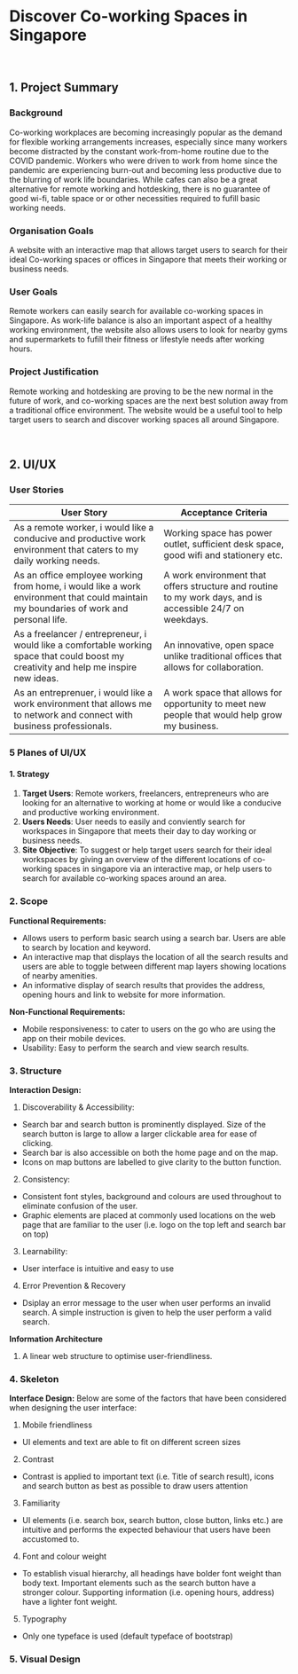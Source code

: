 # **Discover Co-working Spaces in Singapore**

<br />

## 1. Project Summary

### **Background**
Co-working workplaces are becoming increasingly popular as the demand for flexible working arrangements increases, especially since many workers become distracted by the constant work-from-home routine due to the COVID pandemic. Workers who were driven to work from home since the pandemic are experiencing burn-out and becoming less productive due to the blurring of work life boundaries. While cafes can also be a great alternative for remote working and hotdesking, there is no guarantee of good wi-fi, table space or or other necessities required to fufill basic working needs.

### **Organisation Goals**
A website with an interactive map that allows target users to search for their ideal Co-working spaces or offices in Singapore that meets their working or business needs.

### **User Goals**
Remote workers can easily search for available co-working spaces in Singapore. As work-life balance is also an important aspect of a healthy working environment, the website also allows users to look for nearby gyms and supermarkets to fufill their fitness or lifestyle needs after working hours. 

### **Project Justification**
Remote working and hotdesking are proving to be the new normal in the future of work, and co-working spaces are the next best solution away from a traditional office environment. The website would be a useful tool to help target users to search and discover working spaces all around Singapore.

<br />

## 2. UI/UX

### **User Stories**
| User Story                                                                                                                             	| Acceptance Criteria                                                                                       	|
|----------------------------------------------------------------------------------------------------------------------------------------	|-----------------------------------------------------------------------------------------------------------	|
| As a remote worker, i would like a conducive and productive work environment that caters to my daily working needs.                    	| Working space has power outlet, sufficient desk space, good wifi and stationery etc.                      	|
| As an office employee working from home, i would like a work environment that could maintain my boundaries of work and personal life.  	| A work environment that offers structure and routine to my work days, and is accessible 24/7 on weekdays. 	|
| As a freelancer / entrepreneur, i would like a comfortable working space that could boost my creativity and help me inspire new ideas. 	| An innovative, open space unlike traditional offices that allows for collaboration.                       	|
| As an entreprenuer, i would like a work environment that allows me to network and connect with business professionals.                 	| A work space that allows for opportunity to meet new people that would help grow my business.             	|

### **5 Planes of UI/UX**
#### 1. Strategy
1. **Target Users**: Remote workers, freelancers, entrepreneurs who are looking for an alternative to working at home or would like a conducive and productive working environment.
2. **Users Needs**: User needs to easily and conviently search for workspaces in Singapore that meets their day to day working or business needs.
3. **Site Objective**: To suggest or help target users search for their ideal workspaces by giving an overview of the different locations of co-working spaces in singapore via an interactive map, or help users to search for available co-working spaces around an area.

### 2. Scope
**Functional Requirements:**
- Allows users to perform basic search using a search bar. Users are able to search by location and keyword.
- An interactive map that displays the location of all the search results and users are able to toggle between different map layers showing locations of nearby amenities.
- An informative display of search results that provides the address, opening hours and link to website for more information.

**Non-Functional Requirements:**
- Mobile responsiveness: to cater to users on the go who are using the app on their mobile devices.
- Usability: Easy to perform the search and view search results.

### 3. Structure
**Interaction Design:**
1. Discoverability & Accessibility:
- Search bar and search button is prominently displayed. Size of the search button is large to allow a larger clickable area for ease of clicking.
- Search bar is also accessible on both the home page and on the map.
- Icons on map buttons are labelled to give clarity to the button function.
2. Consistency:
- Consistent font styles, background and colours are used throughout to eliminate confusion of the user.
- Graphic elements are placed at commonly used locations on the web page that are familiar to the user (i.e. logo on the top left and search bar on top)
3. Learnability:
- User interface is intuitive and easy to use
4. Error Prevention & Recovery
- Dsiplay an error message to the user when user performs an invalid search. A simple instruction is given to help the user perform a valid search.

**Information Architecture**
1. A linear web structure to optimise user-friendliness.

### 4. Skeleton
**Interface Design:**
Below are some of the factors that have been considered when designing the user interface:
1. Mobile friendliness
- UI elements and text are able to fit on different screen sizes
2. Contrast
- Contrast is applied to important text (i.e. Title of search result), icons and search button as best as possible to draw users attention
3. Familiarity
- UI elements (i.e. search box, search button, close button, links etc.) are intuitive and performs the expected behaviour that users have been accustomed to.
4. Font and colour weight
- To establish visual hierarchy, all headings have bolder font weight than body text. Important elements such as the search button have a stronger colour. Supporting information (i.e. opening hours, address) have a lighter font weight.
5. Typography
- Only one typeface is used (default typeface of bootstrap)

### 5. Visual Design
